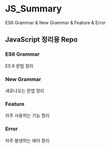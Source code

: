 # JS_Summary
ES6 Grammar &amp; New Grammar &amp; Feature &amp; Error


## JavaScript 정리용 Repo 


### ES6 Grammar
ES 6 문법 정리

### New Grammar
새로나오는 문법 정리

### Feature
자주 사용하는 기능 정리

### Error
자주 발생하는 에러 정리
